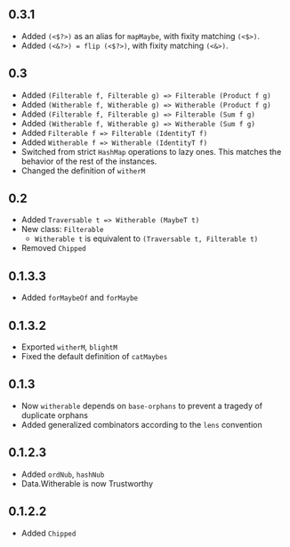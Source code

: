 0.3.1
-------
* Added `(<$?>)` as an alias for `mapMaybe`, with fixity matching `(<$>)`.
* Added `(<&?>) = flip (<$?>)`, with fixity matching `(<&>)`.

0.3
-------
* Added `(Filterable f, Filterable g) => Filterable (Product f g)`
* Added `(Witherable f, Witherable g) => Witherable (Product f g)`
* Added `(Filterable f, Filterable g) => Filterable (Sum f g)`
* Added `(Witherable f, Witherable g) => Witherable (Sum f g)`
* Added `Filterable f => Filterable (IdentityT f)`
* Added `Witherable f => Witherable (IdentityT f)`
* Switched from strict `HashMap` operations to lazy ones. This
  matches the behavior of the rest of the instances.
* Changed the definition of `witherM`

0.2
-------
* Added `Traversable t => Witherable (MaybeT t)`
* New class: `Filterable`
  * `Witherable t` is equivalent to `(Traversable t, Filterable t)`
* Removed `Chipped`

0.1.3.3
-------
* Added `forMaybeOf` and `forMaybe`

0.1.3.2
-------
* Exported `witherM`, `blightM`
* Fixed the default definition of `catMaybes`

0.1.3
-------
* Now `witherable` depends on `base-orphans` to prevent a tragedy of duplicate orphans
* Added generalized combinators according to the `lens` convention

0.1.2.3
-------
* Added `ordNub`, `hashNub`
* Data.Witherable is now Trustworthy

0.1.2.2
-------
* Added `Chipped`
